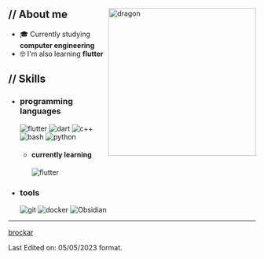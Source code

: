 
<p align = center ><!-- Optional banner goes here--> </p>

<div>

<img align="right" width="300" alt="dragon" src="https://i.pinimg.com/originals/5f/29/30/5f293030b863a0c6f927959f7c57d3bc.jpg"/>

<h2> // About me </h2>

- 🎓 Currently studying **computer engineering**
- 🤓 I'm also learning **flutter**

<h2>  // Skills  </h2>
  
- <h3> programming languages </h3>
  <img src = "https://img.shields.io/badge/Flutter-%2302569B.svg?style=for-the-badge&logo=Flutter&logoColor=white" alt = "flutter" />
  <img src = "https://img.shields.io/badge/dart-%230175C2.svg?style=for-the-badge&logo=dart&logoColor=white" alt = "dart" />
  <img src = "https://img.shields.io/badge/c++-%2300599C.svg?style=for-the-badge&logo=c%2B%2B&logoColor=white" alt = "c++" />
  <img src = "https://img.shields.io/badge/shell_script-%23121011.svg?style=for-the-badge&logo=gnu-bash&logoColor=white" alt = "bash" />
  <img src = "https://img.shields.io/badge/Python-14354C?style=for-the-badge&logo=python&logoColor=white" alt = "python" />
  
  - <h4> currently learning </h4>
    <img src = "https://img.shields.io/badge/Flutter-%2302569B.svg?style=for-the-badge&logo=Flutter&logoColor=white" alt = "flutter" />

- <h3> tools </h3>
    <img src = "https://img.shields.io/badge/git-%23F05033.svg?style=for-the-badge&logo=git&logoColor=white" alt = "git" />
    <img src = "https://img.shields.io/badge/docker-%230db7ed.svg?style=for-the-badge&logo=docker&logoColor=white" alt = "docker" />
    <img src = "https://img.shields.io/badge/Obsidian-%23483699.svg?style=for-the-badge&logo=obsidian&logoColor=white" alt = "Obsidian" />

<!--
  - <h4> currently learning </h4>

    <img src = "https://img.shields.io/badge/MongoDB-%234ea94b.svg?style=for-the-badge&logo=mongodb&logoColor=white" alt = "mongodb" />

-->

---
[brockar](https://github.com/brockar/)
  
Last Edited on: 05/05/2023 format.

